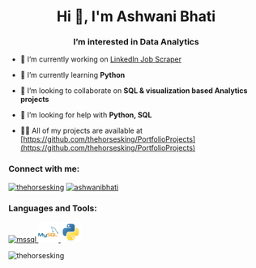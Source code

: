 <h1 align="center">Hi 👋, I'm Ashwani Bhati</h1>
<h3 align="center">I’m interested in Data Analytics</h3>

- 🔭 I’m currently working on [LinkedIn Job Scraper](https://github.com/thehorsesking/PortfolioProjects/blob/main/cla.sql)

- 🌱 I’m currently learning **Python**

- 👯 I’m looking to collaborate on **SQL & visualization based Analytics projects**

- 🤝 I’m looking for help with **Python, SQL**

- 👨‍💻 All of my projects are available at [https://github.com/thehorsesking/PortfolioProjects](https://github.com/thehorsesking/PortfolioProjects)

<h3 align="left">Connect with me:</h3>
<p align="left">
<a href="https://twitter.com/thehorsesking" target="blank"><img align="center" src="https://raw.githubusercontent.com/rahuldkjain/github-profile-readme-generator/master/src/images/icons/Social/twitter.svg" alt="thehorsesking" height="30" width="40" /></a>
<a href="https://linkedin.com/in/ashwanibhati" target="blank"><img align="center" src="https://raw.githubusercontent.com/rahuldkjain/github-profile-readme-generator/master/src/images/icons/Social/linked-in-alt.svg" alt="ashwanibhati" height="30" width="40" /></a>
</p>

<h3 align="left">Languages and Tools:</h3>
<p align="left"> <a href="https://www.microsoft.com/en-us/sql-server" target="_blank" rel="noreferrer"> <img src="https://www.svgrepo.com/show/303229/microsoft-sql-server-logo.svg" alt="mssql" width="40" height="40"/> </a> <a href="https://www.mysql.com/" target="_blank" rel="noreferrer"> <img src="https://raw.githubusercontent.com/devicons/devicon/master/icons/mysql/mysql-original-wordmark.svg" alt="mysql" width="40" height="40"/> </a> <a href="https://www.python.org" target="_blank" rel="noreferrer"> <img src="https://raw.githubusercontent.com/devicons/devicon/master/icons/python/python-original.svg" alt="python" width="40" height="40"/> </a> </p>

<p><img align="center" src="https://github-readme-stats.vercel.app/api/top-langs?username=thehorsesking&show_icons=true&locale=en&layout=compact" alt="thehorsesking" /></p>

